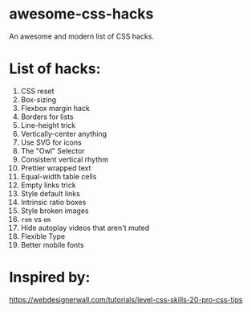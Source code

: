 # awesome-css-hacks
An awesome and modern list of CSS hacks.

# List of hacks:

1. CSS reset
2. Box-sizing
3. Flexbox margin hack
4. Borders for lists
5. Line-height trick
6. Vertically-center anything
7. Use SVG for icons
8. The "Owl" Selector
9. Consistent vertical rhythm
10. Prettier wrapped text
11. Equal-width table cells
12. Empty links trick
13. Style default links
14. Intrinsic ratio boxes
15. Style broken images
16. `rem` vs `em`
17. Hide autoplay videos that aren't muted
18. Flexible Type
19. Better mobile fonts

# Inspired by:

https://webdesignerwall.com/tutorials/level-css-skills-20-pro-css-tips
